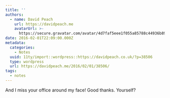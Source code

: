 ```yaml
---
title: ''
authors:
  - name: David Peach
    url: https://davidpeach.me
    avatarUrl: >-
      https://secure.gravatar.com/avatar/4d7faf5eee1f055a85788c44936b8995eaab6dfb004e7854ec747ccb272e91ee?s=96&d=mm&r=g
date: 2016-02-01T22:09:00.000Z
metadata:
  categories:
    - Notes
  uuid: 11ty/import::wordpress::https://davidpeach.co.uk/?p=38506
  type: wordpress
  url: https://davidpeach.me/2016/02/01/38506/
tags:
  - notes
---
```

And I miss your office around my face! Good thanks. Yourself?